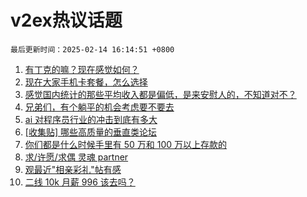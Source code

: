 # v2ex热议话题

`最后更新时间：2025-02-14 16:14:51 +0800`

1. [有丁克的嘛？现在感觉如何？](https://www.v2ex.com/t/1111404)
1. [现在大家手机卡套餐，怎么选择](https://www.v2ex.com/t/1111343)
1. [感觉国内统计的那些平均收入都是偏低，是来安慰人的，不知道对不？](https://www.v2ex.com/t/1111228)
1. [兄弟们，有个躺平的机会考虑要不要去](https://www.v2ex.com/t/1111415)
1. [ai 对程序员行业的冲击到底有多大](https://www.v2ex.com/t/1111274)
1. [[收集贴] 哪些高质量的垂直类论坛](https://www.v2ex.com/t/1111354)
1. [你们都是什么时候手里有 50 万和 100 万以上存款的](https://www.v2ex.com/t/1111394)
1. [求/许愿/求偶 灵魂 partner](https://www.v2ex.com/t/1111315)
1. [观最近"相亲彩礼"帖有感](https://www.v2ex.com/t/1111386)
1. [二线 10k 月薪 996 该去吗？](https://www.v2ex.com/t/1111275)


